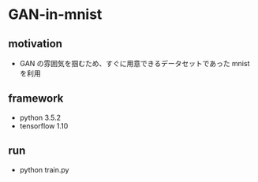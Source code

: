 # GAN-in-mnist

## motivation

- GAN の雰囲気を掴むため、すぐに用意できるデータセットであった mnist を利用

## framework

- python 3.5.2
- tensorflow 1.10

## run

- python train.py
